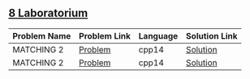 ## [8 Laboratorium](https://www.hackerrank.com/domains/iisemestr2021/8laboratorium)

|Problem Name|Problem Link|Language|Solution Link|
---|---|---|---
|MATCHING 2|[Problem](https://www.hackerrank.com/challenges/matching-2/problem)|cpp14|[Solution](./matching-2.cpp)|
|MATCHING 2|[Problem](https://www.hackerrank.com/challenges/matching-2/problem)|cpp14|[Solution](./matching-2.cpp)|
